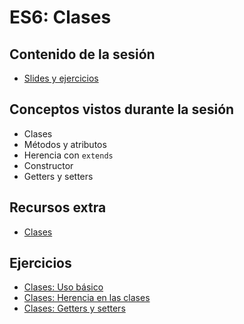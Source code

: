# ES6: Clases

## Contenido de la sesión

- [Slides y ejercicios](http://slides.com/adalab/deck-2-d1d78024-a9c6-4d18-96f3-080c90ff3ec2)

## Conceptos vistos durante la sesión

- Clases
- Métodos y atributos
- Herencia con `extends`
- Constructor
- Getters y setters

## Recursos extra

- [Clases](http://exploringjs.com/es6/ch_classes.html)

## Ejercicios

- [Clases: Uso básico](ejercicios/2_1_clases_uso_basico.md)
- [Clases: Herencia en las clases](ejercicios/2_2_clases_herencia.md)
- [Clases: Getters y setters](ejercicios/2_3_clases_getters_y_setters.md)
